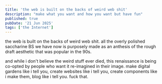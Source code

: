 ```yaml
---
title: 'the web is built on the backs of weird web shit'
description: "make what you want and how you want but have fun"
published: true
pubDate: '21 Jun 2025'
tags: ['the Internet']
---
```


the web is built on the backs of weird web shit. all the overly polished saccharine BS we have now is purposely made as an anthesis of the rough draft aesthetic that was popular in the 90s.

and while i don't believe the weird stuff ever died, this renaissance is being co-opted by people who want it re-imagined in their image. make digital gardens like i tell you, create websites like i tell you, create components like i make them, blog like i tell you. fuck that.